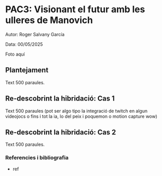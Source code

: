 # PAC3: Visionant el futur amb les ulleres de Manovich

Autor: Roger Salvany García

Data: 00/05/2025

Foto aquí

## Plantejament

Text 500 paraules.

## Re-descobrint la hibridació: Cas 1

Text 500 paraules (pot ser algo tipo la integració de twitch en algun videojocs o fins i tot la ia, lo del peix i poquemon o motion capture wow)

## Re-descobrint la hibridació: Cas 2

Text 500 paraules.

### Referencies i bibliografia 

- ref
